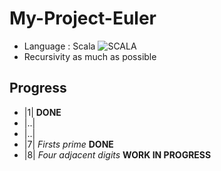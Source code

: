 # My-Project-Euler  
  * Language : Scala
  ![SCALA](http://www.scala-lang.org/resources/img/scala-small-logo.png)
  * Recursivity as much as possible  

## Progress  
  * |1| **DONE**
  * |..|
  * |..|
  * |7| _Firsts prime_ **DONE**
  * |8| _Four adjacent digits_ **WORK IN PROGRESS**
